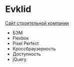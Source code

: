 # Evklid
<a href="https://messiah-source.github.io/Evklid/">Сайт строительной компании</a>

- БЭМ
- Flexbox
- Pixel Perfect
- Кроссбраузерность
- Доступность
- jQuery
